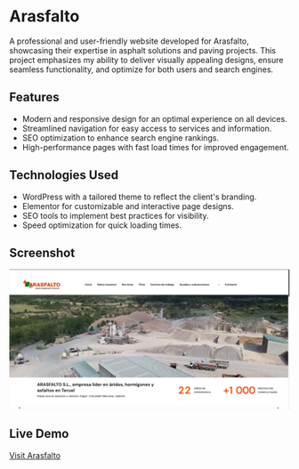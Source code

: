 # Arasfalto

A professional and user-friendly website developed for Arasfalto, showcasing their expertise in asphalt solutions and paving projects. This project emphasizes my ability to deliver visually appealing designs, ensure seamless functionality, and optimize for both users and search engines.

## Features
- Modern and responsive design for an optimal experience on all devices.
- Streamlined navigation for easy access to services and information.
- SEO optimization to enhance search engine rankings.
- High-performance pages with fast load times for improved engagement.

## Technologies Used
- WordPress with a tailored theme to reflect the client's branding.
- Elementor for customizable and interactive page designs.
- SEO tools to implement best practices for visibility.
- Speed optimization for quick loading times.

## Screenshot
![Homepage](homepage.png)

## Live Demo
[Visit Arasfalto](https://arasfalto.com/)
